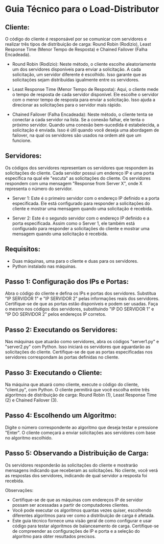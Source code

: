 # Guia Técnico para o Load-Distributor

## Cliente:

O código do cliente é responsável por se comunicar com servidores e realizar três tipos de distribuição de carga: Round Robin (Rodízio), Least Response Time (Menor Tempo de Resposta) e Chained Failover (Falha Encadeada).

* Round Robin (Rodízio): Neste método, o cliente escolhe aleatoriamente um dos servidores disponíveis para enviar a solicitação. A cada solicitação, um servidor diferente é escolhido. Isso garante que as solicitações sejam distribuídas igualmente entre os servidores.

* Least Response Time (Menor Tempo de Resposta): Aqui, o cliente mede o tempo de resposta de cada servidor disponível. Ele escolhe o servidor com o menor tempo de resposta para enviar a solicitação. Isso ajuda a direcionar as solicitações para o servidor mais rápido.

* Chained Failover (Falha Encadeada): Neste método, o cliente tenta se conectar a cada servidor na lista. Se a conexão falhar, ele tenta o próximo servidor. Quando uma conexão bem-sucedida é estabelecida, a solicitação é enviada. Isso é útil quando você deseja uma abordagem de failover, na qual os servidores são usados na ordem até que um funcione.

## Servidores:

Os códigos dos servidores representam os servidores que respondem às solicitações do cliente. Cada servidor possui um endereço IP e uma porta específica na qual ele "escuta" as solicitações do cliente. Os servidores respondem com uma mensagem "Response from Server X", onde X representa o número do servidor.

* Server 1: Este é o primeiro servidor com o endereço IP definido e a porta especificada. Ele está configurado para responder a solicitações do cliente e mostrar uma mensagem quando uma solicitação é recebida.

* Server 2: Este é o segundo servidor com o endereço IP definido e a porta especificada. Assim como o Server 1, ele também está configurado para responder a solicitações do cliente e mostrar uma mensagem quando uma solicitação é recebida.

## Requisitos:

* Duas máquinas, uma para o cliente e duas para os servidores.
* Python instalado nas máquinas.

## Passo 1: Configuração dos IPs e Portas:

Abra o código do cliente e defina os IPs e portas dos servidores. Substitua "IP SERVIDOR 1" e "IP SERVIDOR 2" pelas informações reais dos servidores. Certifique-se de que as portas estão disponíveis e podem ser usadas.
Faça o mesmo nos códigos dos servidores, substituindo "IP DO SERVIDOR 1" e "IP DO SERVIDOR 2" pelos endereços IP corretos.

## Passo 2: Executando os Servidores:

Nas máquinas que atuarão como servidores, abra os códigos "server1.py" e "server2.py" com Python. Isso iniciará os servidores que aguardarão as solicitações do cliente.
Certifique-se de que as portas especificadas nos servidores correspondam às portas definidas no cliente.
## Passo 3: Executando o Cliente:

Na máquina que atuará como cliente, execute o código do cliente, "client.py", com Python.
O cliente permitirá que você escolha entre três algoritmos de distribuição de carga: Round Robin (1), Least Response Time (2) e Chained Failover (3).

## Passo 4: Escolhendo um Algoritmo:

Digite o número correspondente ao algoritmo que deseja testar e pressione "Enter". O cliente começará a enviar solicitações aos servidores com base no algoritmo escolhido.

## Passo 5: Observando a Distribuição de Carga:

Os servidores responderão às solicitações do cliente e mostrarão mensagens indicando que receberam as solicitações.
No cliente, você verá as respostas dos servidores, indicando de qual servidor a resposta foi recebida.

Observações:

* Certifique-se de que as máquinas com endereços IP de servidor possam ser acessadas a partir de computadores clientes. 
* Você pode executar os algoritmos quantas vezes quiser, escolhendo diferentes algoritmos para ver como a distribuição de carga é afetada.
* Este guia técnico fornece uma visão geral de como configurar e usar código para testar algoritmos de balanceamento de carga. Certifique-se de compreender as configurações de IP e porta e a seleção do algoritmo para obter resultados precisos.

